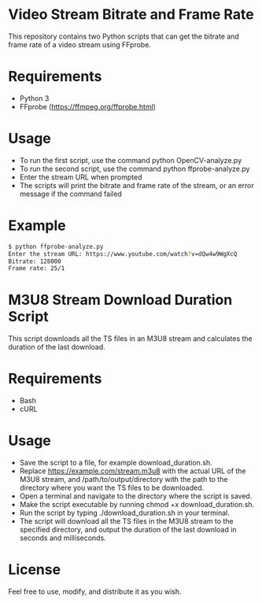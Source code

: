 # Video Stream Bitrate and Frame Rate
This repository contains two Python scripts that can get the bitrate and frame rate of a video stream using FFprobe.

# Requirements
 * Python 3
 * FFprobe (https://ffmpeg.org/ffprobe.html)
# Usage
* To run the first script, use the command python OpenCV-analyze.py
* To run the second script, use the command python ffprobe-analyze.py
* Enter the stream URL when prompted
* The scripts will print the bitrate and frame rate of the stream, or an error message if the command failed
# Example
```bash
$ python ffprobe-analyze.py
Enter the stream URL: https://www.youtube.com/watch?v=dQw4w9WgXcQ
Bitrate: 128000
Frame rate: 25/1
```

# M3U8 Stream Download Duration Script

This script downloads all the TS files in an M3U8 stream and calculates the duration of the last download.
# Requirements

  -   Bash
  -  cURL

# Usage

   *  Save the script to a file, for example download_duration.sh.
   *  Replace https://example.com/stream.m3u8 with the actual URL of the M3U8 stream, and /path/to/output/directory with the path to the directory where you want the TS files to be downloaded.
   * Open a terminal and navigate to the directory where the script is saved.
   * Make the script executable by running chmod +x download_duration.sh.
   * Run the script by typing ./download_duration.sh in your terminal.
   * The script will download all the TS files in the M3U8 stream to the specified directory, and output the duration of the last download in seconds and milliseconds.

# License

Feel free to use, modify, and distribute it as you wish.
